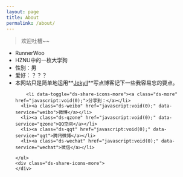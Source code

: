 ```yaml
---
layout: page
title: About
permalink: /about/
---
```


> 欢迎吐槽~~

* RunnerWoo
* HZNU中的一枚大学狗
* 性别：男
* 爱好：？？？
* 本网站只是简单地运用**[Jekyll](http://jekyllrb.com/)**写点博客记下一些我容易忘的要点。

<!-- 多说评论框 start -->
<div class="ds-thread" data-thread-key="com.runnerwoo.about" data-title="{{ page.title }}" data-url="{{ site.url }}{{ page.url }}"></div>
<!-- 多说评论框 end -->
<!-- 多说分享插件 start -->
<div class="ds-share" data-thread-key="com.runnerwoo.about" data-title="{{ page.title }}" data-images="" data-content='{{ site.description }}' data-url="{{ site.url }}{{ page.url }}">
  <div class="ds-share-inline">
    <ul  class="ds-share-icons-16">

    	<li data-toggle="ds-share-icons-more"><a class="ds-more" href="javascript:void(0);">分享到：</a></li>
      <li><a class="ds-weibo" href="javascript:void(0);" data-service="weibo">微博</a></li>
      <li><a class="ds-qzone" href="javascript:void(0);" data-service="qzone">QQ空间</a></li>
      <li><a class="ds-qqt" href="javascript:void(0);" data-service="qqt">腾讯微博</a></li>
      <li><a class="ds-wechat" href="javascript:void(0);" data-service="wechat">微信</a></li>

    </ul>
    <div class="ds-share-icons-more">
    </div>
  </div>
</div>
<!-- 多说分享插件 end -->
<!-- 多说公共JS代码 start (一个网页只需插入一次) -->
<script type="text/javascript">
var duoshuoQuery = {short_name:"runnerwoo"};
  (function() {
    var ds = document.createElement('script');
    ds.type = 'text/javascript';ds.async = true;
    ds.src = (document.location.protocol == 'https:' ? 'https:' : 'http:') + '//static.duoshuo.com/embed.js';
    ds.charset = 'UTF-8';
    (document.getElementsByTagName('head')[0]
     || document.getElementsByTagName('body')[0]).appendChild(ds);
  })();
  </script>
<!-- 多说公共JS代码 end -->
